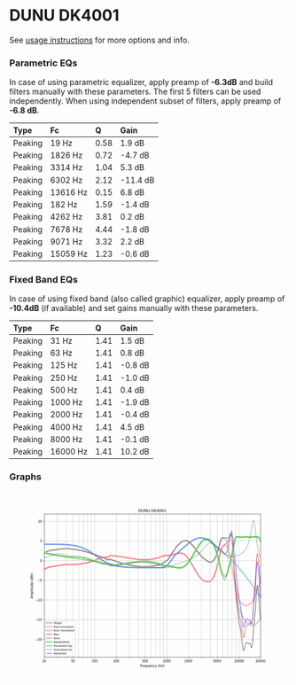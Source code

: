 # DUNU DK4001
See [usage instructions](https://github.com/jaakkopasanen/AutoEq#usage) for more options and info.

### Parametric EQs
In case of using parametric equalizer, apply preamp of **-6.3dB** and build filters manually
with these parameters. The first 5 filters can be used independently.
When using independent subset of filters, apply preamp of **-6.8 dB**.

| Type    | Fc       |    Q | Gain     |
|:--------|:---------|:-----|:---------|
| Peaking | 19 Hz    | 0.58 | 1.9 dB   |
| Peaking | 1826 Hz  | 0.72 | -4.7 dB  |
| Peaking | 3314 Hz  | 1.04 | 5.3 dB   |
| Peaking | 6302 Hz  | 2.12 | -11.4 dB |
| Peaking | 13616 Hz | 0.15 | 6.8 dB   |
| Peaking | 182 Hz   | 1.59 | -1.4 dB  |
| Peaking | 4262 Hz  | 3.81 | 0.2 dB   |
| Peaking | 7678 Hz  | 4.44 | -1.8 dB  |
| Peaking | 9071 Hz  | 3.32 | 2.2 dB   |
| Peaking | 15059 Hz | 1.23 | -0.6 dB  |

### Fixed Band EQs
In case of using fixed band (also called graphic) equalizer, apply preamp of **-10.4dB**
(if available) and set gains manually with these parameters.

| Type    | Fc       |    Q | Gain    |
|:--------|:---------|:-----|:--------|
| Peaking | 31 Hz    | 1.41 | 1.5 dB  |
| Peaking | 63 Hz    | 1.41 | 0.8 dB  |
| Peaking | 125 Hz   | 1.41 | -0.8 dB |
| Peaking | 250 Hz   | 1.41 | -1.0 dB |
| Peaking | 500 Hz   | 1.41 | 0.4 dB  |
| Peaking | 1000 Hz  | 1.41 | -1.9 dB |
| Peaking | 2000 Hz  | 1.41 | -0.4 dB |
| Peaking | 4000 Hz  | 1.41 | 4.5 dB  |
| Peaking | 8000 Hz  | 1.41 | -0.1 dB |
| Peaking | 16000 Hz | 1.41 | 10.2 dB |

### Graphs
![](./DUNU%20DK4001.png)